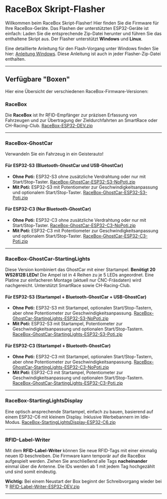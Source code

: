 # RaceBox Skript-Flasher

Willkommen beim RaceBox Skript-Flasher\! Hier finden Sie die Firmware für Ihre RaceBox-Geräte. Das Flashen der unterstützten ESP32-Geräte ist einfach: Laden Sie die entsprechende Zip-Datei herunter und führen Sie das enthaltene Skript aus. Der Flasher unterstützt **Windows** und **Linux**.

Eine detaillierte Anleitung für den Flash-Vorgang unter Windows finden Sie hier: [Anleitung Windows](../dev-tools/github-workflow-files/flasher/windows/README.md). Diese Anleitung ist auch in jeder Flasher-Zip-Datei enthalten.

-----

## Verfügbare "Boxen"

Hier eine Übersicht der verschiedenen RaceBox-Firmware-Versionen:

### RaceBox

Die **RaceBox** ist Ihr RFID-Empfänger zur präzisen Erfassung von Fahrzeugen und zur Übertragung der Zieldurchfahrten an SmartRace oder CH-Racing-Club.
[RaceBox-ESP32-DEV.zip](./RaceBox-ESP32-DEV.zip)

-----

### RaceBox-GhostCar

Verwandeln Sie ein Fahrzeug in ein Geisterauto\!

#### Für ESP32-S3 (Bluetooth-GhostCar und USB-GhostCar)

  * **Ohne Poti:** ESP32-S3 ohne zusätzliche Verdrahtung oder nur mit Start/Stop-Taster.
    [RaceBox-GhostCar-ESP32-S3-NoPoti.zip](./RaceBox-GhostCar-ESP32-S3-NoPoti.zip)
  * **Mit Poti:** ESP32-S3 mit Potentiometer zur Geschwindigkeitsanpassung und optionalem Start/Stop-Taster.
    [RaceBox-GhostCar-ESP32-S3-Poti.zip](./RaceBox-GhostCar-ESP32-S3-Poti.zip)

#### Für ESP32-C3 (Nur Bluetooth-GhostCar)

  * **Ohne Poti:** ESP32-C3 ohne zusätzliche Verdrahtung oder nur mit Start/Stop-Taster.
    [RaceBox-GhostCar-ESP32-C3-NoPoti.zip](./RaceBox-GhostCar-ESP32-C3-NoPoti.zip)
  * **Mit Poti:** ESP32-C3 mit Potentiometer zur Geschwindigkeitsanpassung und optionalem Start/Stop-Taster.
    [RaceBox-GhostCar-ESP32-C3-Poti.zip](./RaceBox-GhostCar-ESP32-C3-Poti.zip)

-----

### RaceBox-GhostCar-StartingLights

Diese Version kombiniert das GhostCar mit einer Startampel. **Benötigt 20 WS2812B LEDs\!** Die Ampel ist in 4 Reihen zu je 5 LEDs angeordnet. Eine Platine zur einfacheren Montage (aktuell nur CNC-Fräsdaten) wird nachgereicht. Unterstützt SmartRace sowie CH-Racing-Club.

#### Für ESP32-S3 (Startampel + Bluetooth-GhostCar + USB-GhostCar)

  * **Ohne Poti:** ESP32-S3 mit Startampel, optionalen Start/Stop-Tastern, aber ohne Potentiometer zur Geschwindigkeitsanpassung.
    [RaceBox-GhostCar-StartingLights-ESP32-S3-NoPoti.zip](./RaceBox-GhostCar-StartingLights-ESP32-S3-NoPoti.zip)
  * **Mit Poti:** ESP32-S3 mit Startampel, Potentiometer zur Geschwindigkeitsanpassung und optionalen Start/Stop-Tastern.
    [RaceBox-GhostCar-StartingLights-ESP32-S3-Poti.zip](./RaceBox-GhostCar-StartingLights-ESP32-S3-Poti.zip)

#### Für ESP32-C3 (Startampel + Bluetooth-GhostCar)

  * **Ohne Poti:** ESP32-C3 mit Startampel, optionalen Start/Stop-Tastern, aber ohne Potentiometer zur Geschwindigkeitsanpassung.
    [RaceBox-GhostCar-StartingLights-ESP32-C3-NoPoti.zip](./RaceBox-GhostCar-StartingLights-ESP32-C3-NoPoti.zip)
  * **Mit Poti:** ESP32-C3 mit Startampel, Potentiometer zur Geschwindigkeitsanpassung und optionalen Start/Stop-Tastern.
    [RaceBox-GhostCar-StartingLights-ESP32-C3-Poti.zip](./RaceBox-GhostCar-StartingLights-ESP32-C3-Poti.zip)

-----

### RaceBox-StartingLightsDisplay

Eine optisch ansprechende Startampel, einfach zu bauen, basierend auf einem ESP32-C6 mit kleinem Display. Inklusive Werbebannern im Idle-Modus.
[RaceBox-StartingLightsDisplay-ESP32-C6.zip](./RaceBox-StartingLightsDisplay-ESP32-C6.zip)

-----

### RFID-Label-Writer

Mit dem **RFID-Label-Writer** können Sie neue RFID-Tags mit einer einmalig neuen ID beschreiben. Die Firmware kann temporär auf die RaceBox aufgespielt werden. Ziehen Sie anschließend alle Tags **nacheinander** einmal über die Antenne. Die IDs werden ab 1 mit jedem Tag hochgezählt und sind somit eindeutig.

**Wichtig:** Bei einem Neustart der Box beginnt der Schreibvorgang wieder bei 1\!
[RFID-Label-Writer-ESP32-DEV.zip](./RFID-Label-Writer-ESP32-DEV.zip)

-----